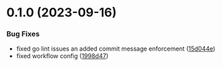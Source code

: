 # 0.1.0 (2023-09-16)


### Bug Fixes

* fixed go lint issues an added commit message enforcement ([15d044e](https://github.com/victormazeli/api-gen-cli/commit/15d044e09dabbb85018aacd756aab38187fe23ad))
* fixed workflow config ([1998d47](https://github.com/victormazeli/api-gen-cli/commit/1998d477b69f5afdc0a15afaf08903daca378cd3))



